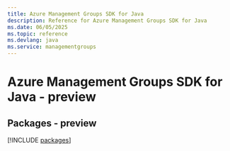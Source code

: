 ```yaml
---
title: Azure Management Groups SDK for Java
description: Reference for Azure Management Groups SDK for Java
ms.date: 06/05/2025
ms.topic: reference
ms.devlang: java
ms.service: managementgroups
---
```

# Azure Management Groups SDK for Java - preview
## Packages - preview
[!INCLUDE [packages](management-groups-index.md)]